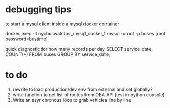 
# debugging tips
to start a mysql client inside a mysql docker container

docker exec -it nycbuswatcher_mysql_docker_1 mysql -uroot -p buses
[root password=bustime]

quick diagnostic for how many records per day
SELECT service_date, COUNT(*) FROM buses GROUP BY service_date;


# to do

1. rewrite to load production/dev env from external and set globally?
2. write function to get list of routes from OBA API (test in python console)
2. Write an asynchronous loop to grab vehicles line by line
